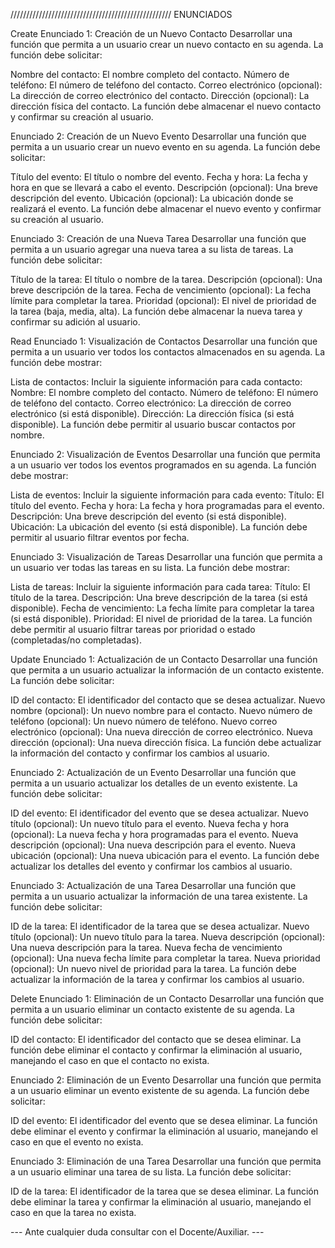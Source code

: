 
///////////////////////////////////////////////////
                         ENUNCIADOS


Create
Enunciado 1: Creación de un Nuevo Contacto Desarrollar una función que permita a un usuario crear un nuevo contacto en su agenda. La función debe solicitar:

Nombre del contacto: El nombre completo del contacto.
Número de teléfono: El número de teléfono del contacto.
Correo electrónico (opcional): La dirección de correo electrónico del contacto.
Dirección (opcional): La dirección física del contacto.
La función debe almacenar el nuevo contacto y confirmar su creación al usuario.

Enunciado 2: Creación de un Nuevo Evento Desarrollar una función que permita a un usuario crear un nuevo evento en su agenda. La función debe solicitar:

Título del evento: El título o nombre del evento.
Fecha y hora: La fecha y hora en que se llevará a cabo el evento.
Descripción (opcional): Una breve descripción del evento.
Ubicación (opcional): La ubicación donde se realizará el evento.
La función debe almacenar el nuevo evento y confirmar su creación al usuario.

Enunciado 3: Creación de una Nueva Tarea Desarrollar una función que permita a un usuario agregar una nueva tarea a su lista de tareas. La función debe solicitar:

Título de la tarea: El título o nombre de la tarea.
Descripción (opcional): Una breve descripción de la tarea.
Fecha de vencimiento (opcional): La fecha límite para completar la tarea.
Prioridad (opcional): El nivel de prioridad de la tarea (baja, media, alta).
La función debe almacenar la nueva tarea y confirmar su adición al usuario.

Read
Enunciado 1: Visualización de Contactos Desarrollar una función que permita a un usuario ver todos los contactos almacenados en su agenda. La función debe mostrar:

Lista de contactos: Incluir la siguiente información para cada contacto:
Nombre: El nombre completo del contacto.
Número de teléfono: El número de teléfono del contacto.
Correo electrónico: La dirección de correo electrónico (si está disponible).
Dirección: La dirección física (si está disponible).
La función debe permitir al usuario buscar contactos por nombre.

Enunciado 2: Visualización de Eventos Desarrollar una función que permita a un usuario ver todos los eventos programados en su agenda. La función debe mostrar:

Lista de eventos: Incluir la siguiente información para cada evento:
Título: El título del evento.
Fecha y hora: La fecha y hora programadas para el evento.
Descripción: Una breve descripción del evento (si está disponible).
Ubicación: La ubicación del evento (si está disponible).
La función debe permitir al usuario filtrar eventos por fecha.

Enunciado 3: Visualización de Tareas Desarrollar una función que permita a un usuario ver todas las tareas en su lista. La función debe mostrar:

Lista de tareas: Incluir la siguiente información para cada tarea:
Título: El título de la tarea.
Descripción: Una breve descripción de la tarea (si está disponible).
Fecha de vencimiento: La fecha límite para completar la tarea (si está disponible).
Prioridad: El nivel de prioridad de la tarea.
La función debe permitir al usuario filtrar tareas por prioridad o estado (completadas/no completadas).

Update
Enunciado 1: Actualización de un Contacto Desarrollar una función que permita a un usuario actualizar la información de un contacto existente. La función debe solicitar:

ID del contacto: El identificador del contacto que se desea actualizar.
Nuevo nombre (opcional): Un nuevo nombre para el contacto.
Nuevo número de teléfono (opcional): Un nuevo número de teléfono.
Nuevo correo electrónico (opcional): Una nueva dirección de correo electrónico.
Nueva dirección (opcional): Una nueva dirección física.
La función debe actualizar la información del contacto y confirmar los cambios al usuario.

Enunciado 2: Actualización de un Evento
Desarrollar una función que permita a un usuario actualizar los detalles de un evento existente. La función debe solicitar:

ID del evento: El identificador del evento que se desea actualizar.
Nuevo título (opcional): Un nuevo título para el evento.
Nueva fecha y hora (opcional): La nueva fecha y hora programadas para el evento.
Nueva descripción (opcional): Una nueva descripción para el evento.
Nueva ubicación (opcional): Una nueva ubicación para el evento.
La función debe actualizar los detalles del evento y confirmar los cambios al usuario.

Enunciado 3: Actualización de una Tarea Desarrollar una función que permita a un usuario actualizar la información de una tarea existente. La función debe solicitar:

ID de la tarea: El identificador de la tarea que se desea actualizar.
Nuevo título (opcional): Un nuevo título para la tarea.
Nueva descripción (opcional): Una nueva descripción para la tarea.
Nueva fecha de vencimiento (opcional): Una nueva fecha límite para completar la tarea.
Nueva prioridad (opcional): Un nuevo nivel de prioridad para la tarea.
La función debe actualizar la información de la tarea y confirmar los cambios al usuario.

Delete
Enunciado 1: Eliminación de un Contacto Desarrollar una función que permita a un usuario eliminar un contacto existente de su agenda. La función debe solicitar:

ID del contacto: El identificador del contacto que se desea eliminar.
La función debe eliminar el contacto y confirmar la eliminación al usuario, manejando el caso en que el contacto no exista.

Enunciado 2: Eliminación de un Evento Desarrollar una función que permita a un usuario eliminar un evento existente de su agenda. La función debe solicitar:

ID del evento: El identificador del evento que se desea eliminar.
La función debe eliminar el evento y confirmar la eliminación al usuario, manejando el caso en que el evento no exista.

Enunciado 3: Eliminación de una Tarea Desarrollar una función que permita a un usuario eliminar una tarea de su lista. La función debe solicitar:

ID de la tarea: El identificador de la tarea que se desea eliminar.
La función debe eliminar la tarea y confirmar la eliminación al usuario, manejando el caso en que la tarea no exista.




--- Ante cualquier duda consultar con el Docente/Auxiliar. ---
